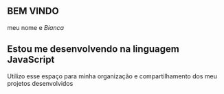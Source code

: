 ## **BEM VINDO**
meu nome e _Bianca_
## Estou me desenvolvendo na linguagem JavaScript
Utilizo esse espaço para minha organização e compartilhamento dos meu projetos desenvolvidos

<!--
**Sammy-vic/Sammy-vic** is a ✨ _special_ ✨ repository because its `README.md` (this file) appears on your GitHub profile.

Here are some ideas to get you started:

- 🔭 I’m currently working on ...
- 🌱 I’m currently learning ...
- 👯 I’m looking to collaborate on ...
- 🤔 I’m looking for help with ...
- 💬 Ask me about ...
- 📫 How to reach me: ...
- 😄 Pronouns: ...
- ⚡ Fun fact: ...
-->
